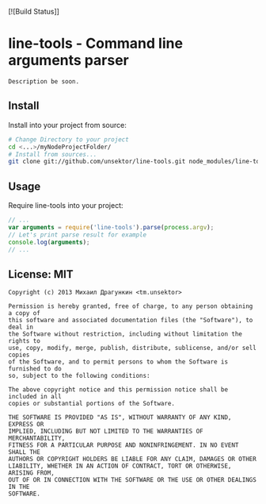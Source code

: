 [![Build Status]]

# line-tools - Command line arguments parser

	Description be soon.

## Install

Install into your project from source:

```bash
# Change Directory to your project
cd <...>/myNodeProjectFolder/
# Install from sources...
git clone git://github.com/unsektor/line-tools.git node_modules/line-tools
```
## Usage

Require line-tools into your project:

```javascript
// ...
var arguments = require('line-tools').parse(process.argv);
// Let's print parse result for example
console.log(arguments);
// ...
```

## License: MIT

```
Copyright (c) 2013 Михаил Драгункин <tm.unsektor>

Permission is hereby granted, free of charge, to any person obtaining a copy of
this software and associated documentation files (the "Software"), to deal in
the Software without restriction, including without limitation the rights to
use, copy, modify, merge, publish, distribute, sublicense, and/or sell copies
of the Software, and to permit persons to whom the Software is furnished to do
so, subject to the following conditions:

The above copyright notice and this permission notice shall be included in all
copies or substantial portions of the Software.

THE SOFTWARE IS PROVIDED "AS IS", WITHOUT WARRANTY OF ANY KIND, EXPRESS OR
IMPLIED, INCLUDING BUT NOT LIMITED TO THE WARRANTIES OF MERCHANTABILITY,
FITNESS FOR A PARTICULAR PURPOSE AND NONINFRINGEMENT. IN NO EVENT SHALL THE
AUTHORS OR COPYRIGHT HOLDERS BE LIABLE FOR ANY CLAIM, DAMAGES OR OTHER
LIABILITY, WHETHER IN AN ACTION OF CONTRACT, TORT OR OTHERWISE, ARISING FROM,
OUT OF OR IN CONNECTION WITH THE SOFTWARE OR THE USE OR OTHER DEALINGS IN THE
SOFTWARE.
```
